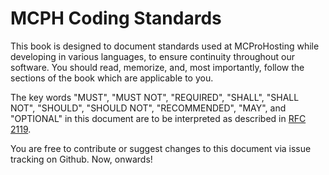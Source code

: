 # MCPH Coding Standards

This book is designed to document standards used at MCProHosting while developing in various languages, to ensure continuity throughout our software. You should read, memorize, and, most importantly, follow the sections of the book which are applicable to you.

The key words "MUST", "MUST NOT", "REQUIRED", "SHALL", "SHALL NOT", "SHOULD", "SHOULD NOT", "RECOMMENDED", "MAY", and "OPTIONAL" in this document are to be interpreted as described in [RFC 2119](http://www.ietf.org/rfc/rfc2119.txt).

You are free to contribute or suggest changes to this document via issue tracking on Github. Now, onwards!
